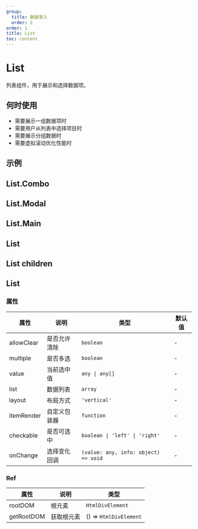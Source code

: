 ```yaml
---
group:
  title: 数据录入
  order: 2
order: 1
title: List
toc: content
---
```


# List

列表组件，用于展示和选择数据项。

## 何时使用

- 需要展示一组数据项时
- 需要用户从列表中选择项目时
- 需要展示分组数据时
- 需要虚拟滚动优化性能时

## 示例

## List.Combo

<code src="./demos/Combo/index.jsx"></code>

## List.Modal

<code src="./demos/Modal/index.jsx"></code>

## List.Main

<code src="./demos/Main/index.jsx"></code>

## List

<code src="./demos/List/index.jsx"></code>

## List children

<code src="./demos/ListChildren/index.jsx"></code>

## List

### 属性

| 属性       | 说明         | 类型                                 | 默认值 |
| ---------- | ------------ | ------------------------------------ | ------ |
| allowClear | 是否允许清除 | `boolean`                            | -      |
| multiple   | 是否多选     | `boolean`                            | -      |
| value      | 当前选中值   | `any \| any[]`                       | -      |
| list       | 数据列表     | `array`                              | -      |
| layout     | 布局方式     | `'vertical'`                         | -      |
| itemRender | 自定义包装器 | `function`                           | -      |
| checkable  | 是否可选中   | `boolean \| 'left' \| 'right'`       | -      |
| onChange   | 选择变化回调 | `(value: any, info: object) => void` | -      |

### Ref

| 属性       | 说明       | 类型                   |
| ---------- | ---------- | ---------------------- |
| rootDOM    | 根元素     | `HtmlDivElement`       |
| getRootDOM | 获取根元素 | () => `HtmlDivElement` |
